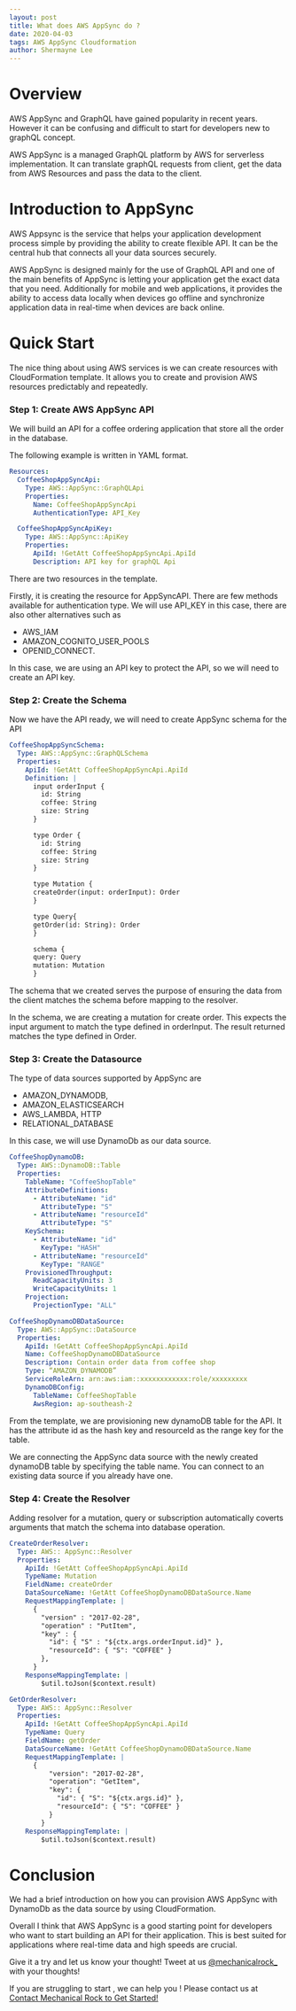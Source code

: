 ```yaml
---
layout: post
title: What does AWS AppSync do ?
date: 2020-04-03
tags: AWS AppSync Cloudformation
author: Shermayne Lee
---
```


# Overview

AWS AppSync and GraphQL have gained popularity in recent years. However it can be confusing and difficult to start for developers new to graphQL concept.

AWS AppSync is a managed GraphQL platform by AWS for serverless implementation. It can translate graphQL requests from client, get the data from AWS Resources and pass the data to the client.

# Introduction to AppSync

AWS Appsync is the service that helps your application development process simple by providing the ability to create flexible API. It can be the central hub that connects all your data sources securely.

AWS AppSync is designed mainly for the use of GraphQL API and one of the main benefits of AppSync is letting your application get the exact data that you need. Additionally for mobile and web applications, it provides the ability to access data locally when devices go offline and synchronize application data in real-time when devices are back online.

# Quick Start

The nice thing about using AWS services is we can create resources with CloudFormation template. It allows you to create and provision AWS resources predictably and repeatedly.

### Step 1: Create AWS AppSync API

We will build an API for a coffee ordering application that store all the order in the database.

The following example is written in YAML format.

```yml
Resources:
  CoffeeShopAppSyncApi:
    Type: AWS::AppSync::GraphQLApi
    Properties:
      Name: CoffeeShopAppSyncApi
      AuthenticationType: API_Key

  CoffeeShopAppSyncApiKey:
    Type: AWS::AppSync::ApiKey
    Properties:
      ApiId: !GetAtt CoffeeShopAppSyncApi.ApiId
      Description: API key for graphQL Api
```

There are two resources in the template.

Firstly, it is creating the resource for AppSyncAPI. There are few methods available for authentication type. We will use API_KEY in this case, there are also other alternatives such as

- AWS_IAM
- AMAZON_COGNITO_USER_POOLS
- OPENID_CONNECT.

In this case, we are using an API key to protect the API, so we will need to create an API key.

### Step 2: Create the Schema

Now we have the API ready, we will need to create AppSync schema for the API

```yml
CoffeeShopAppSyncSchema:
  Type: AWS::AppSync::GraphQLSchema
  Properties:
    ApiId: !GetAtt CoffeeShopAppSyncApi.ApiId
    Definition: |
      input orderInput {
        id: String
        coffee: String
        size: String
      }

      type Order {
        id: String
        coffee: String
        size: String
      }

      type Mutation {
      createOrder(input: orderInput): Order
      }

      type Query{
      getOrder(id: String): Order
      }

      schema {
      query: Query
      mutation: Mutation
      }
```

The schema that we created serves the purpose of ensuring the data from the client matches the schema before mapping to the resolver.

In the schema, we are creating a mutation for create order. This expects the input argument to match the type defined in orderInput. The result returned matches the type defined in Order.

### Step 3: Create the Datasource

The type of data sources supported by AppSync are

- AMAZON_DYNAMODB,
- AMAZON_ELASTICSEARCH
- AWS_LAMBDA, HTTP
- RELATIONAL_DATABASE

In this case, we will use DynamoDb as our data source.

```yml
CoffeeShopDynamoDB:
  Type: AWS::DynamoDB::Table
  Properties:
    TableName: "CoffeeShopTable"
    AttributeDefinitions:
      - AttributeName: "id"
        AttributeType: "S"
      - AttributeName: "resourceId"
        AttributeType: "S"
    KeySchema:
      - AttributeName: "id"
        KeyType: "HASH"
      - AttributeName: "resourceId"
        KeyType: "RANGE"
    ProvisionedThroughput:
      ReadCapacityUnits: 3
      WriteCapacityUnits: 1
    Projection:
      ProjectionType: "ALL"

CoffeeShopDynamoDBDataSource:
  Type: AWS::AppSync::DataSource
  Properties:
    ApiId: !GetAtt CoffeeShopAppSyncApi.ApiId
    Name: CoffeeShopDynamoDBDataSource
    Description: Contain order data from coffee shop
    Type: “AMAZON_DYNAMODB”
    ServiceRoleArn: arn:aws:iam::xxxxxxxxxxxx:role/xxxxxxxxx
    DynamoDBConfig:
      TableName: CoffeeShopTable
      AwsRegion: ap-southeash-2
```

From the template, we are provisioning new dynamoDB table for the API. It has the attribute id as the hash key and resourceId as the range key for the table.

We are connecting the AppSync data source with the newly created dynamoDB table by specifying the table name. You can connect to an existing data source if you already have one.

### Step 4: Create the Resolver

Adding resolver for a mutation, query or subscription automatically coverts arguments that match the schema into database operation.

```yml
CreateOrderResolver:
  Type: AWS:: AppSync::Resolver
  Properties:
    ApiId: !GetAtt CoffeeShopAppSyncApi.ApiId
    TypeName: Mutation
    FieldName: createOrder
    DataSourceName: !GetAtt CoffeeShopDynamoDBDataSource.Name
    RequestMappingTemplate: |
      {
        "version" : "2017-02-28",
        "operation" : "PutItem",
        "key" : {
          "id": { "S" : "${ctx.args.orderInput.id}" },
          "resourceId": { "S": "COFFEE" }
        },
      }
    ResponseMappingTemplate: |
        $util.toJson($context.result)

GetOrderResolver:
  Type: AWS:: AppSync::Resolver
  Properties:
    ApiId: !GetAtt CoffeeShopAppSyncApi.ApiId
    TypeName: Query
    FieldName: getOrder
    DataSourceName: !GetAtt CoffeeShopDynamoDBDataSource.Name
    RequestMappingTemplate: |
      {
          "version": "2017-02-28",
          "operation": "GetItem",
          "key": {
            "id": { "S": "${ctx.args.id}" },
            "resourceId": { "S": "COFFEE" }
          }
        }
    ResponseMappingTemplate: |
        $util.toJson($context.result)
```

# Conclusion

We had a brief introduction on how you can provision AWS AppSync with DynamoDb as the data source by using CloudFormation.

Overall I think that AWS AppSync is a good starting point for developers who want to start building an API for their application. This is best suited for applications where real-time data and high speeds are crucial.

Give it a try and let us know your thought! Tweet at us
[@mechanicalrock\_](https://twitter.com/mechanicalrock_) with your thoughts!

If you are struggling to start , we can help you ! Please contact us at
[Contact Mechanical Rock to Get Started!](https://www.mechanicalrock.io/lets-get-started)
